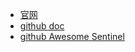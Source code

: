 
- [官网](https://sentinelguard.io/zh-cn/)
- [github doc](https://github.com/alibaba/Sentinel/wiki/%E4%BB%8B%E7%BB%8D)
- [github Awesome Sentinel](https://github.com/alibaba/Sentinel/blob/master/doc/awesome-sentinel.md)

